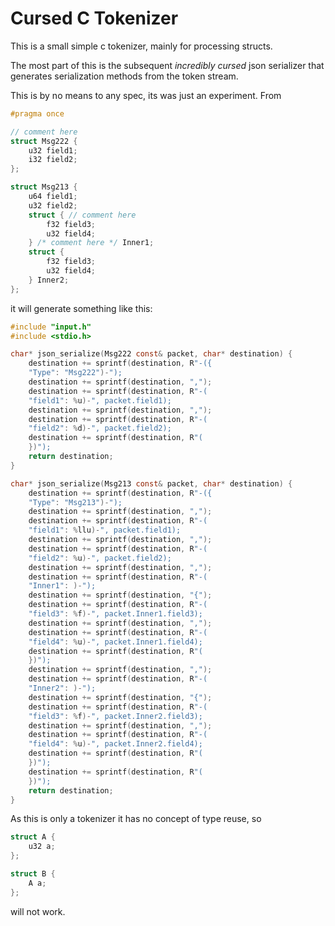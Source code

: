 # Cursed C  Tokenizer

This is a small simple c tokenizer, mainly for processing structs.

The most part of this is the subsequent _incredibly cursed_ json serializer that generates serialization methods from the token stream.

This is by no means to any spec, its was just an experiment.
From 
```c
#pragma once

// comment here
struct Msg222 {
	u32 field1;
	i32 field2;
};

struct Msg213 {
	u64 field1;
	u32 field2;
	struct { // comment here
		f32 field3;
		u32 field4;
	} /* comment here */ Inner1;
	struct {
		f32 field3;
		u32 field4;
	} Inner2;
};
```
it will generate something like this:
```c
#include "input.h"
#include <stdio.h>

char* json_serialize(Msg222 const& packet, char* destination) {
	destination += sprintf(destination, R"-({
	"Type": "Msg222")-");
	destination += sprintf(destination, ",");
	destination += sprintf(destination, R"-(
	"field1": %u)-", packet.field1);
	destination += sprintf(destination, ",");
	destination += sprintf(destination, R"-(
	"field2": %d)-", packet.field2);
	destination += sprintf(destination, R"(
	})");
	return destination;
}

char* json_serialize(Msg213 const& packet, char* destination) {
	destination += sprintf(destination, R"-({
	"Type": "Msg213")-");
	destination += sprintf(destination, ",");
	destination += sprintf(destination, R"-(
	"field1": %llu)-", packet.field1);
	destination += sprintf(destination, ",");
	destination += sprintf(destination, R"-(
	"field2": %u)-", packet.field2);
	destination += sprintf(destination, ",");
	destination += sprintf(destination, R"-(
	"Inner1": )-");
	destination += sprintf(destination, "{");
	destination += sprintf(destination, R"-(
	"field3": %f)-", packet.Inner1.field3);
	destination += sprintf(destination, ",");
	destination += sprintf(destination, R"-(
	"field4": %u)-", packet.Inner1.field4);
	destination += sprintf(destination, R"(
	})");
	destination += sprintf(destination, ",");
	destination += sprintf(destination, R"-(
	"Inner2": )-");
	destination += sprintf(destination, "{");
	destination += sprintf(destination, R"-(
	"field3": %f)-", packet.Inner2.field3);
	destination += sprintf(destination, ",");
	destination += sprintf(destination, R"-(
	"field4": %u)-", packet.Inner2.field4);
	destination += sprintf(destination, R"(
	})");
	destination += sprintf(destination, R"(
	})");
	return destination;
}

```

As this is only a tokenizer it has no concept of type reuse, so 
```c
struct A {
	u32 a;
};

struct B {
	A a;
};
```
will not work.